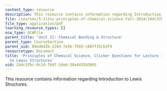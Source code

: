 ```yaml
---
content_type: resource
description: This resource contains information regarding Introduction to Lewis Structures.
file: /courses/5-111sc-principles-of-chemical-science-fall-2014/24dc37bc0c1dfb973de638a443503003_MIT5_111F14_Lec10Clkr.pdf
file_type: application/pdf
learning_resource_types: []
ocw_type: OCWFile
parent_title: 'Unit II: Chemical Bonding & Structure'
parent_type: CourseSection
parent_uid: 89ed642b-2203-7e56-7593-c80ff35cb3f4
resourcetype: Document
title: 'Principles of Chemical Science, Clicker Questions for Lecture 10: Introduction
  to Lewis Structures'
uid: 24dc37bc-0c1d-fb97-3de6-38a443503003
---
```

This resource contains information regarding Introduction to Lewis Structures.

